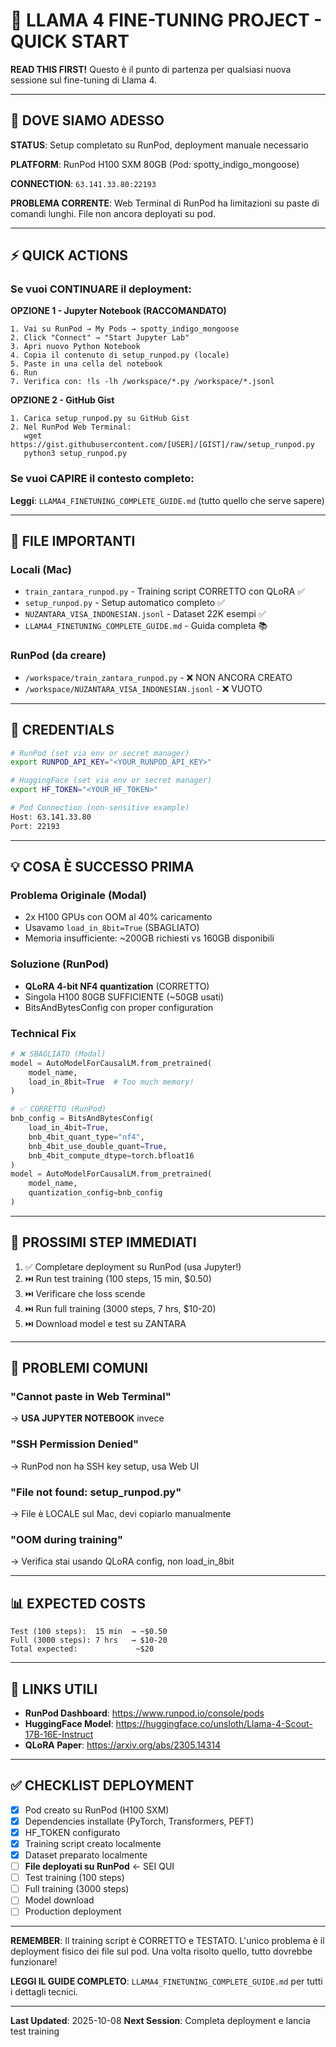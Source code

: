 # 🚀 LLAMA 4 FINE-TUNING PROJECT - QUICK START

**READ THIS FIRST!** Questo è il punto di partenza per qualsiasi nuova sessione sul fine-tuning di Llama 4.

---

## 📍 DOVE SIAMO ADESSO

**STATUS**: Setup completato su RunPod, deployment manuale necessario

**PLATFORM**: RunPod H100 SXM 80GB (Pod: spotty_indigo_mongoose)

**CONNECTION**: `63.141.33.80:22193`

**PROBLEMA CORRENTE**: Web Terminal di RunPod ha limitazioni su paste di comandi lunghi. File non ancora deployati su pod.

---

## ⚡ QUICK ACTIONS

### Se vuoi CONTINUARE il deployment:

**OPZIONE 1 - Jupyter Notebook (RACCOMANDATO)**
```
1. Vai su RunPod → My Pods → spotty_indigo_mongoose
2. Click "Connect" → "Start Jupyter Lab"
3. Apri nuovo Python Notebook
4. Copia il contenuto di setup_runpod.py (locale)
5. Paste in una cella del notebook
6. Run
7. Verifica con: !ls -lh /workspace/*.py /workspace/*.jsonl
```

**OPZIONE 2 - GitHub Gist**
```
1. Carica setup_runpod.py su GitHub Gist
2. Nel RunPod Web Terminal:
   wget https://gist.githubusercontent.com/[USER]/[GIST]/raw/setup_runpod.py
   python3 setup_runpod.py
```

### Se vuoi CAPIRE il contesto completo:

**Leggi**: `LLAMA4_FINETUNING_COMPLETE_GUIDE.md` (tutto quello che serve sapere)

---

## 📁 FILE IMPORTANTI

### Locali (Mac)
- `train_zantara_runpod.py` - Training script CORRETTO con QLoRA ✅
- `setup_runpod.py` - Setup automatico completo ✅
- `NUZANTARA_VISA_INDONESIAN.jsonl` - Dataset 22K esempi ✅
- `LLAMA4_FINETUNING_COMPLETE_GUIDE.md` - Guida completa 📚

### RunPod (da creare)
- `/workspace/train_zantara_runpod.py` - ❌ NON ANCORA CREATO
- `/workspace/NUZANTARA_VISA_INDONESIAN.jsonl` - ❌ VUOTO

---

## 🔑 CREDENTIALS

```bash
# RunPod (set via env or secret manager)
export RUNPOD_API_KEY="<YOUR_RUNPOD_API_KEY>"

# HuggingFace (set via env or secret manager)
export HF_TOKEN="<YOUR_HF_TOKEN>"

# Pod Connection (non-sensitive example)
Host: 63.141.33.80
Port: 22193
```

---

## 💡 COSA È SUCCESSO PRIMA

### Problema Originale (Modal)
- 2x H100 GPUs con OOM al 40% caricamento
- Usavamo `load_in_8bit=True` (SBAGLIATO)
- Memoria insufficiente: ~200GB richiesti vs 160GB disponibili

### Soluzione (RunPod)
- **QLoRA 4-bit NF4 quantization** (CORRETTO)
- Singola H100 80GB SUFFICIENTE (~50GB usati)
- BitsAndBytesConfig con proper configuration

### Technical Fix
```python
# ❌ SBAGLIATO (Modal)
model = AutoModelForCausalLM.from_pretrained(
    model_name,
    load_in_8bit=True  # Too much memory!
)

# ✅ CORRETTO (RunPod)
bnb_config = BitsAndBytesConfig(
    load_in_4bit=True,
    bnb_4bit_quant_type="nf4",
    bnb_4bit_use_double_quant=True,
    bnb_4bit_compute_dtype=torch.bfloat16
)
model = AutoModelForCausalLM.from_pretrained(
    model_name,
    quantization_config=bnb_config
)
```

---

## 🎯 PROSSIMI STEP IMMEDIATI

1. ✅ Completare deployment su RunPod (usa Jupyter!)
2. ⏭️ Run test training (100 steps, 15 min, $0.50)
3. ⏭️ Verificare che loss scende
4. ⏭️ Run full training (3000 steps, 7 hrs, $10-20)
5. ⏭️ Download model e test su ZANTARA

---

## 🚨 PROBLEMI COMUNI

### "Cannot paste in Web Terminal"
→ **USA JUPYTER NOTEBOOK** invece

### "SSH Permission Denied"
→ RunPod non ha SSH key setup, usa Web UI

### "File not found: setup_runpod.py"
→ File è LOCALE sul Mac, devi copiarlo manualmente

### "OOM during training"
→ Verifica stai usando QLoRA config, non load_in_8bit

---

## 📊 EXPECTED COSTS

```
Test (100 steps):  15 min  → ~$0.50
Full (3000 steps): 7 hrs   → $10-20
Total expected:             ~$20
```

---

## 🔗 LINKS UTILI

- **RunPod Dashboard**: https://www.runpod.io/console/pods
- **HuggingFace Model**: https://huggingface.co/unsloth/Llama-4-Scout-17B-16E-Instruct
- **QLoRA Paper**: https://arxiv.org/abs/2305.14314

---

## ✅ CHECKLIST DEPLOYMENT

- [x] Pod creato su RunPod (H100 SXM)
- [x] Dependencies installate (PyTorch, Transformers, PEFT)
- [x] HF_TOKEN configurato
- [x] Training script creato localmente
- [x] Dataset preparato localmente
- [ ] **File deployati su RunPod** ← SEI QUI
- [ ] Test training (100 steps)
- [ ] Full training (3000 steps)
- [ ] Model download
- [ ] Production deployment

---

**REMEMBER**: Il training script è CORRETTO e TESTATO. L'unico problema è il deployment fisico dei file sul pod. Una volta risolto quello, tutto dovrebbe funzionare!

**LEGGI IL GUIDE COMPLETO**: `LLAMA4_FINETUNING_COMPLETE_GUIDE.md` per tutti i dettagli tecnici.

---
**Last Updated**: 2025-10-08
**Next Session**: Completa deployment e lancia test training

